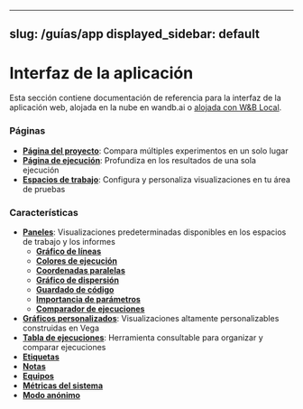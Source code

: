 

---
slug: /guías/app
displayed_sidebar: default
---

# Interfaz de la aplicación

Esta sección contiene documentación de referencia para la interfaz de la aplicación web, alojada en la nube en wandb.ai o [alojada con W&B Local](../hosting/intro.md).

### Páginas

* [**Página del proyecto**](pages/project-page.md): Compara múltiples experimentos en un solo lugar
* [**Página de ejecución**](pages/run-page.md): Profundiza en los resultados de una sola ejecución
* [**Espacios de trabajo**](pages/workspaces.md): Configura y personaliza visualizaciones en tu área de pruebas

### Característica**s**

* [**Paneles**](features/panels/intro.md): Visualizaciones predeterminadas disponibles en los espacios de trabajo y los informes
  * [**Gráfico de líneas**](features/panels/line-plot/intro.md)
  * [**Colores de ejecución**](features/panels/run-colors.md)
  * [**Coordenadas paralelas**](features/panels/parallel-coordinates.md)
  * [**Gráfico de dispersión**](features/panels/scatter-plot.md)
  * [**Guardado de código**](features/panels/code.md)
  * [**Importancia de parámetros**](features/panels/parameter-importance.md)
  * [**Comparador de ejecuciones**](features/panels/run-comparer.md)
* [**Gráficos personalizados**](features/custom-charts/intro.md): Visualizaciones altamente personalizables construidas en Vega
* [**Tabla de ejecuciones**](features/runs-table.md): Herramienta consultable para organizar y comparar ejecuciones
* [**Etiquetas**](features/tags.md)
* [**Notas**](features/notes.md)
* [**Equipos**](features/teams.md)
* [**Métricas del sistema**](features/system-metrics.md)
* [**Modo anónimo**](features/anon.md)